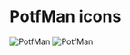 # PotfMan icons
![PotfMan](https://raw.githubusercontent.com/potfman/icons/main/256/normal-32.png)
![PotfMan](https://raw.githubusercontent.com/potfman/icons/main/256/casual-32.png)
